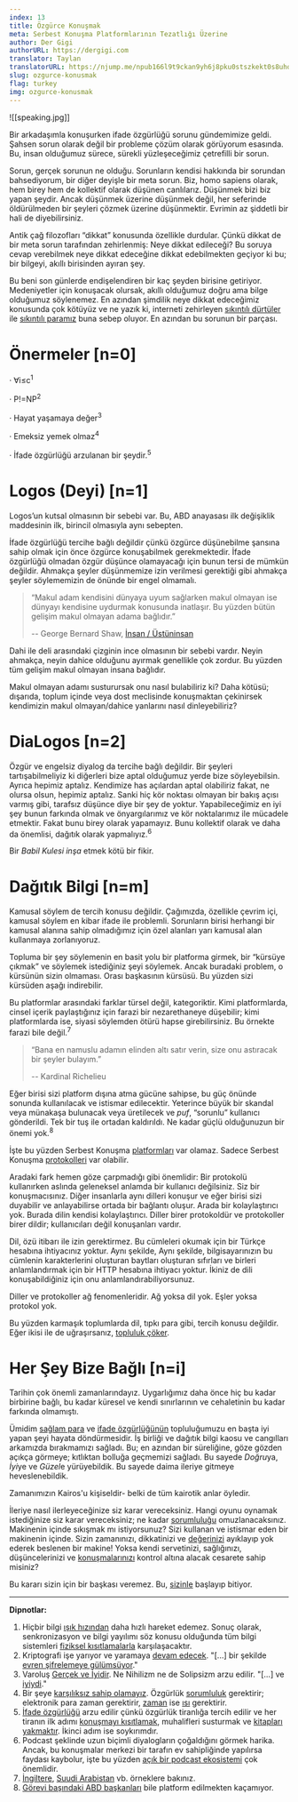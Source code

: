 ```yaml
---
index: 13
title: Özgürce Konuşmak
meta: Serbest Konuşma Platformlarının Tezatlığı Üzerine
author: Der Gigi
authorURL: https://dergigi.com
translator: Taylan
translatorURL: https://njump.me/npub166l9t9ckan9yh6j8pku0stszkekt0s8uhqwvddz4qr92r9w0wxcs59u7c3
slug: ozgurce-konusmak
flag: turkey
img: ozgurce-konusmak
---
```

![[speaking.jpg]]

Bir arkadaşımla konuşurken ifade özgürlüğü sorunu gündemimize geldi. Şahsen sorun olarak değil bir probleme çözüm olarak görüyorum esasında. Bu, insan olduğumuz sürece, sürekli yüzleşeceğimiz çetrefilli bir sorun. 

Sorun, gerçek sorunun ne olduğu. Sorunların kendisi hakkında bir sorundan bahsediyorum, bir diğer deyişle bir meta sorun. Biz, homo sapiens olarak, hem birey hem de kollektif olarak düşünen canlılarız. Düşünmek bizi biz yapan şeydir. Ancak düşünmek üzerine düşünmek değil, her seferinde öldürülmeden bir şeyleri çözmek üzerine düşünmektir. Evrimin az şiddetli bir hali de diyebilirsiniz. 

Antik çağ filozofları “dikkat” konusunda özellikle durdular. Çünkü dikkat de bir meta sorun tarafından zehirlenmiş: Neye dikkat edileceği? Bu soruya cevap verebilmek neye dikkat edeceğine dikkat edebilmekten geçiyor ki bu; bir bilgeyi, akıllı birisinden ayıran şey. 

Bu beni son günlerde endişelendiren bir kaç şeyden birisine getiriyor. Medeniyetler için konuşacak olursak, akıllı olduğumuz doğru ama bilge olduğumuz söylenemez. En azından şimdilik neye dikkat edeceğimiz konusunda çok kötüyüz ve ne yazık ki, interneti zehirleyen [sıkıntılı dürtüler](https://dergigi.com/vew) ile [sıkıntılı paramız]() buna sebep oluyor. En azından bu sorunun bir parçası.

# Önermeler [n=0]

·     ∀i≤c<sup>1</sup>

·     P!=NP<sup>2</sup>

·     Hayat yaşamaya değer<sup>3</sup>

·     Emeksiz yemek olmaz<sup>4</sup>

·     İfade özgürlüğü arzulanan bir şeydir.<sup>5</sup>

# Logos (Deyi) [n=1]

Logos’un kutsal olmasının bir sebebi var. Bu, ABD anayasası ilk değişiklik maddesinin ilk, birincil olmasıyla aynı sebepten.

İfade özgürlüğü tercihe bağlı değildir çünkü özgürce düşünebilme şansına sahip olmak için önce özgürce konuşabilmek gerekmektedir. İfade özgürlüğü olmadan özgür düşünce olamayacağı için bunun tersi de mümkün değildir. Ahmakça şeyler düşünmemize izin verilmesi gerektiği gibi ahmakça şeyler söylememizin de önünde bir engel olmamalı.

> “Makul adam kendisini dünyaya uyum sağlarken makul olmayan ise dünyayı kendisine uydurmak konusunda inatlaşır. Bu yüzden bütün gelişim makul olmayan adama bağlıdır.”
>
>  -- George Bernard Shaw, [İnsan / Üstüninsan](https://www.kitapyurdu.com/kitap/insan-ustuninsan/435888.html)

Dahi ile deli arasındaki çizginin ince olmasının bir sebebi vardır. Neyin ahmakça, neyin dahice olduğunu ayırmak genellikle çok zordur. Bu yüzden tüm gelişim makul olmayan insana bağlıdır.

Makul olmayan adamı susturursak onu nasıl bulabiliriz ki?  Daha kötüsü; dışarıda, toplum içinde veya dost meclisinde konuşmaktan çekinirsek kendimizin makul olmayan/dahice yanlarını nasıl dinleyebiliriz?

# DiaLogos [n=2]

Özgür ve engelsiz diyalog da tercihe bağlı değildir. Bir şeyleri tartışabilmeliyiz ki diğerleri bize aptal olduğumuz yerde bize söyleyebilsin. Ayrıca hepimiz aptalız. Kendimize has açılardan aptal olabiliriz fakat, ne olursa olsun, hepimiz aptalız. Sanki hiç kör noktası olmayan bir bakış açısı varmış gibi, tarafsız düşünce diye bir şey de yoktur. Yapabileceğimiz en iyi şey bunun farkında olmak ve önyargılarımız ve kör noktalarımız ile mücadele etmektir. Fakat bunu birey olarak yapamayız. Bunu kollektif olarak ve daha da önemlisi, dağıtık olarak yapmalıyız.<sup>6</sup>

Bir *Babil Kulesi inşa* etmek kötü bir fikir.

# Dağıtık Bilgi [n=m]

Kamusal söylem de tercih konusu değildir. Çağımızda, özellikle çevrim içi, kamusal söylem en kibar ifade ile problemli. Sorunların birisi herhangi bir kamusal alanına sahip olmadığımız için özel alanları yarı kamusal alan kullanmaya zorlanıyoruz.

Topluma bir şey söylemenin en basit yolu bir platforma girmek, bir “kürsüye çıkmak” ve söylemek istediğiniz şeyi söylemek. Ancak buradaki problem, o kürsünün sizin olmaması. Orası başkasının kürsüsü. Bu yüzden sizi kürsüden aşağı indirebilir.

Bu platformlar arasındaki farklar türsel değil, kategoriktir. Kimi platformlarda, cinsel içerik paylaştığınız için farazi bir nezarethaneye düşebilir; kimi platformlarda ise, siyasi söylemden ötürü hapse girebilirsiniz. Bu örnekte farazi bile değil.<sup>7</sup>

> “Bana en namuslu adamın elinden altı satır verin, size onu astıracak bir şeyler bulayım.” 
>
> -- Kardinal Richelieu

Eğer birisi sizi platform dışına atma gücüne sahipse, bu güç önünde sonunda kullanılacak ve istismar edilecektir. Yeterince büyük bir skandal veya münakaşa bulunacak veya üretilecek ve *puf*, “sorunlu” kullanıcı gönderildi. Tek bir tuş ile ortadan kaldırıldı. Ne kadar güçlü olduğunuzun bir önemi yok.<sup>8</sup>

İşte bu yüzden Serbest Konuşma [platformları](https://twitter.com/dergigi/status/1508217667768963075) var olamaz. Sadece Serbest Konuşma [protokolleri](https://njump.me/nevent1qqsz9fgdac7yvs7z07sx92zf2rkldgnfav2rkce03gdm95efzyfgg4szyphydppzm7m554ecwq4gsgaek2qk32atse2l4t9ks57dpms4mmhfxt5xvet) var olabilir.

Aradaki fark hemen göze çarpmadığı gibi önemlidir: Bir protokolü kullanırken aslında geleneksel anlamda bir kullanıcı değilsiniz. Siz bir konuşmacısınız. Diğer insanlarla aynı dilleri konuşur ve eğer birisi sizi duyabilir ve anlayabilirse ortada bir bağlantı oluşur. Arada bir kolaylaştırıcı yok. Burada dilin kendisi kolaylaştırıcı. Diller birer protokoldür ve protokoller birer dildir; kullanıcıları değil konuşanları vardır.

Dil, özü itibarı ile izin gerektirmez. Bu cümleleri okumak için bir Türkçe hesabına ihtiyacınız yoktur. Aynı şekilde, Aynı şekilde, bilgisayarınızın bu cümlenin karakterlerini oluşturan baytları oluşturan sıfırları ve birleri anlamlandırmak için bir HTTP hesabına ihtiyacı yoktur. İkiniz de dili konuşabildiğiniz için onu anlamlandırabiliyorsunuz.

Diller ve protokoller ağ fenomenleridir. Ağ yoksa dil yok. Eşler yoksa protokol yok.

Bu yüzden karmaşık toplumlarda dil, tıpkı para gibi, tercih konusu değildir. Eğer ikisi ile de uğraşırsanız, [topluluk çöker](https://bitcoin-resources.com/books/when-money-dies).

# Her Şey Bize Bağlı [n=i]

Tarihin çok önemli zamanlarındayız. Uygarlığımız daha önce hiç bu kadar birbirine bağlı, bu kadar küresel ve kendi sınırlarının ve cehaletinin bu kadar farkında olmamıştı.

Ümidim [sağlam para](https://bitcoin-resources.com/) ve [ifade özgürlüğünün](https://nostr-resources.com/) topluluğumuzu en başta iyi yapan şeyi hayata döndürmesidir. İş birliği ve dağıtık bilgi kaosu ve cangılları arkamızda bırakmamızı sağladı. Bu; en azından bir süreliğine, göze gözden açıkça görmeye; kıtlıktan bolluğa geçmemizi sağladı. Bu sayede *Doğru*ya, *İyi*ye ve *Güzel*e yürüyebildik. Bu sayede daima ileriye gitmeye heveslenebildik.

Zamanımızın Kairos'u kişiseldir- belki de tüm kairotik anlar öyledir.

İleriye nasıl ilerleyeceğinize siz karar vereceksiniz. Hangi oyunu oynamak istediğinize siz karar vereceksiniz; ne kadar [sorumluluğu](https://dergigi.com/responsibility) omuzlanacaksınız. Makinenin içinde sıkışmak mı istiyorsunuz? Sizi kullanan ve istismar eden bir makinenin içinde. Sizin zamanınızı, dikkatinizi ve [değerinizi](https://dergigi.com/value) ayıklayıp yok ederek beslenen bir makine! Yoksa kendi servetinizi, sağlığınızı, düşüncelerinizi ve [konuşmalarınızı](https://dergigi.com/speech) kontrol altına alacak cesarete sahip misiniz?

Bu kararı sizin için bir başkası veremez. Bu, [sizinle](https://nostr.org/) başlayıp bitiyor.

****

**Dipnotlar:**

1. Hiçbir bilgi [ışık hızından](https://en.wikipedia.org/wiki/Speed_of_light#Upper_limit_on_speeds) daha hızlı hareket edemez. Sonuç olarak, senkronizasyon ve bilgi yayılımı söz konusu olduğunda tüm bilgi sistemleri [fiziksel kısıtlamalarla](https://dergigi.com/threads/physical-limits) karşılaşacaktır. 
2. Kriptografi işe yarıyor ve yaramaya [devam edecek](https://en.wikipedia.org/wiki/P_versus_NP_problem#P_%E2%89%A0_NP). "[...] bir şekilde [evren şifrelemeye gülümsüyor](https://bitcoin-resources.com/books/cypherpunks)." 
3. Varoluş [Gerçek ve İyidir](https://www.goodreads.com/book/show/40311194). Ne Nihilizm ne de Solipsizm arzu edilir. "[...] ve [iyiydi](https://en.wikipedia.org/wiki/Life_Is_Worth_Living)." 
4. Bir şeye [karşılıksız sahip olamayız](https://en.wikipedia.org/wiki/First_law_of_thermodynamics). Özgürlük [sorumluluk](https://archive.is/U6iJ4) gerektirir; elektronik para zaman gerektirir, [zaman](https://dergigi.com/time) ise [ısı](https://dergigi.com/threads/time-requires-heat) gerektirir.
5. [İfade özgürlüğü](https://en.wikipedia.org/wiki/Freedom_of_speech) arzu edilir çünkü özgürlük tiranlığa tercih edilir ve her tiranın ilk adımı [konuşmayı kısıtlamak](https://bitcoin-resources.com/books/nineteen-eighty-four1984), muhalifleri susturmak ve [kitapları yakmaktır](https://bitcoin-resources.com/books/fahrenheit451). İkinci adım ise soykırımdır. 
6. Podcast şeklinde uzun biçimli diyalogların çoğaldığını görmek harika. Ancak, bu konuşmalar merkezi bir tarafın ev sahipliğinde yapılırsa faydası kaybolur, işte bu yüzden [açık bir podcast ekosistemi](https://newpodcastapps.com/) çok önemlidir.
7. [İngiltere](https://archive.is/OQ1LC), [Suudi Arabistan](https://archive.is/co19A) vb. örneklere bakınız.
8. [Görevi başındaki ABD başkanları](https://archive.is/0LvLe) bile platform edilmekten kaçamıyor.

